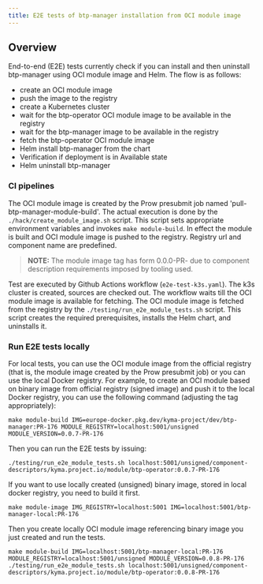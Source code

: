 ```yaml
---
title: E2E tests of btp-manager installation from OCI module image
---
```


## Overview

End-to-end (E2E) tests currently check if you can install and then uninstall btp-manager using OCI module image and Helm.
The flow is as follows:
- create an OCI module image
- push the image to the registry
- create a Kubernetes cluster
- wait for the btp-operator OCI module image to be available in the registry
- wait for the btp-manager image to be available in the registry
- fetch the btp-operator OCI module image
- Helm install btp-manager from the chart
- Verification if deployment is in Available state
- Helm uninstall btp-manager 

### CI pipelines
The OCI module image is created by the Prow presubmit job named 'pull-btp-manager-module-build'. The actual execution is done by the `./hack/create_module_image.sh` script.
This script sets appropriate environment variables and invokes `make module-build`. In effect the module is built and OCI module image is pushed to the registry. 
Registry url and component name are predefined. 

> **NOTE:**
> The module image tag has form 0.0.0-PR-<PR number> due to component description requirements imposed by tooling used.
 
Test are executed by Github Actions workflow (`e2e-test-k3s.yaml`). The k3s cluster is created, sources are checked out.
The workflow waits till the OCI module image is available for fetching.
The OCI module image is fetched from the registry by the `./testing/run_e2e_module_tests.sh` script. This script creates the required prerequisites, installs the Helm chart, and uninstalls it.

### Run E2E tests locally

For local tests, you can use the OCI module image from the official registry (that is, the module image created by the Prow presubmit job) 
or you can use the local Docker registry.
For example, to create an OCI module based on binary image from official registry (signed image) and push it to the local Docker registry, you can use the following command (adjusting the tag appropriately):

```shell
make module-build IMG=europe-docker.pkg.dev/kyma-project/dev/btp-manager:PR-176 MODULE_REGISTRY=localhost:5001/unsigned MODULE_VERSION=0.0.7-PR-176
```

Then you can run the E2E tests by issuing:
```shell
./testing/run_e2e_module_tests.sh localhost:5001/unsigned/component-descriptors/kyma.project.io/module/btp-operator:0.0.7-PR-176
```

If you want to use locally created (unsigned) binary image, stored in local docker registry, you need to build it first.
```shell
make module-image IMG_REGISTRY=localhost:5001 IMG=localhost:5001/btp-manager-local:PR-176
```

Then you create locally OCI module image referencing binary image you just created and run the tests.
```shell
make module-build IMG=localhost:5001/btp-manager-local:PR-176 MODULE_REGISTRY=localhost:5001/unsigned MODULE_VERSION=0.0.8-PR-176
./testing/run_e2e_module_tests.sh localhost:5001/unsigned/component-descriptors/kyma.project.io/module/btp-operator:0.0.8-PR-176
```

